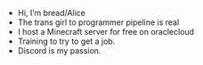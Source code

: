 - Hi, I’m bread/Alice
- The trans girl to programmer pipeline is real 
- I host a Minecraft server for free on oraclecloud
- Training to try to get a job.
- Discord is my passion.
<!---
xsehz/xsehz is a ✨ special ✨ repository because its `README.md` (this file) appears on your GitHub profile.
You can click the Preview link to take a look at your changes.
--->
